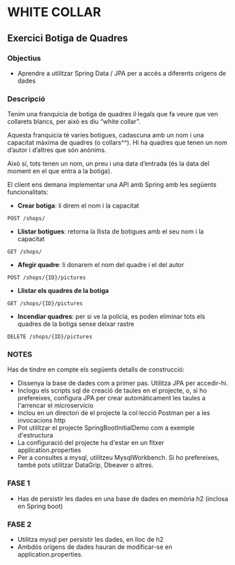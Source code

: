 # WHITE COLLAR 

## Exercici Botiga de Quadres

### Objectius
- Aprendre a utilitzar Spring Data / JPA per a accés a diferents orígens de
  dades
  
### Descripció
Tenim una franquicia de botiga de quadres il·legals que fa veure que ven collarets blancs, per
això es diu “white collar”.  

Aquesta franquicia té varies botigues, cadascuna amb un nom i una capacitat màxima de
quadres (o collars^^). Hi ha quadres que tenen un nom d’autor i d’altres que són anònims.  

Això sí, tots tenen un nom, un preu i una data d’entrada (és la data del moment en el que
entra a la botiga).   

El client ens demana implementar una API amb Spring amb les següents
funcionalitats: 

- **Crear botiga**: li direm el nom i la capacitat 
```
POST /shops/
```
- **Llistar botigues**: retorna la llista de botigues amb el seu nom i la capacitat 
```
GET /shops/
```

- **Afegir quadre**: li donarem el nom del quadre i el del autor 
```
POST /shops/{ID}/pictures
```
- **Llistar els quadres de la botiga**   

```
GET /shops/{ID}/pictures
```
- **Incendiar quadres**: per si ve la policia, es poden eliminar tots els quadres de la botiga
sense deixar rastre 
```
DELETE /shops/{ID}/pictures
```

### NOTES
Has de tindre en compte els següents detalls de construcció:
- Dissenya la base de dades com a primer pas. Utilitza JPA per accedir-hi.
- Inclogu els scripts sql de creació de taules en el projecte, o, si ho prefereixes,
configura JPA per crear automàticament les taules a l'arrencar el microservicio
- Inclou en un directori de el projecte la col·lecció Postman per a les invocacions http
- Pot utilitzar el projecte SpringBootInitialDemo com a exemple d'estructura
- La configuració del projecte ha d'estar en un fitxer application.properties
- Per a consultes a mysql, utilitzeu MysqlWorkbench. Si ho prefereixes, també pots
utilitzar DataGrip, Dbeaver o altres.

### FASE 1
- Has de persistir les dades en una base de dades en memòria h2 (inclosa en Spring
boot)

### FASE 2
- Utilitza mysql per persistir les dades, en lloc de h2
- Ambdós orígens de dades hauran de modificar-se en application.properties.